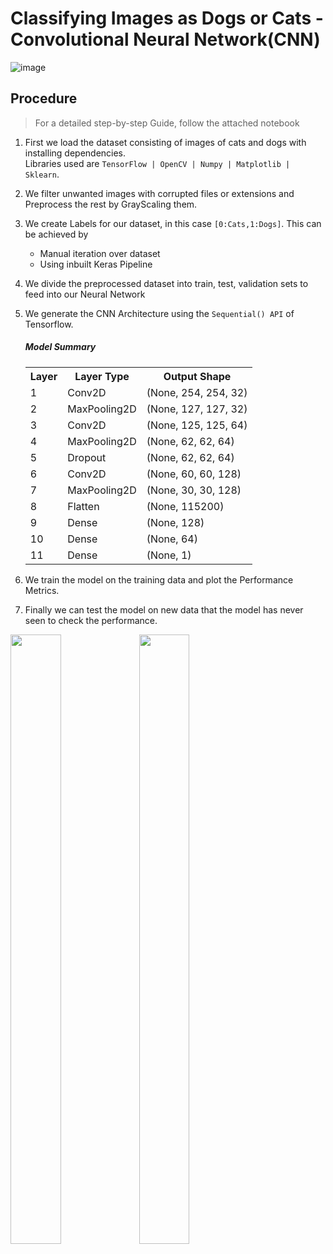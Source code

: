 # Classifying Images as Dogs or Cats - Convolutional Neural Network(CNN) 
![image](https://github.com/AdityaMetkar/Cat-Dog-CNN-Classifier/assets/133694021/6958af9b-34c5-49f1-bfd2-00b4a6ff488c)

## Procedure
> For a detailed step-by-step Guide, follow the attached notebook

1. First we load the dataset consisting of images of cats and dogs with installing dependencies.<br>
   Libraries used are  `TensorFlow | OpenCV | Numpy | Matplotlib | Sklearn`.

2. We filter unwanted images with corrupted files or extensions and Preprocess the rest by GrayScaling them.
3. We create Labels for our dataset, in this case `[0:Cats,1:Dogs]`. This can be achieved by
   - Manual iteration over dataset
   - Using inbuilt Keras Pipeline
4. We divide the preprocessed dataset into train, test, validation sets to feed into our Neural Network
5. We generate the CNN Architecture using the `Sequential() API` of Tensorflow.
     <h5>Model Summary</h5>

    <table>
      <tr>
        <th>Layer</th>
        <th>Layer Type</th>
        <th>Output Shape</th>
      </tr>
      <tr>
        <td>1</td>
        <td>Conv2D</td>
        <td>(None, 254, 254, 32)</td>
      </tr>
      <tr>
        <td>2</td>
        <td>MaxPooling2D</td>
        <td>(None, 127, 127, 32)</td>
      </tr>
      <tr>
        <td>3</td>
        <td>Conv2D</td>
        <td>(None, 125, 125, 64)</td>
      </tr>
      <tr>
        <td>4</td>
        <td>MaxPooling2D</td>
        <td>(None, 62, 62, 64)</td>
      </tr>
      <tr>
        <td>5</td>
        <td>Dropout</td>
        <td>(None, 62, 62, 64)</td>
      </tr>
      <tr>
        <td>6</td>
        <td>Conv2D</td>
        <td>(None, 60, 60, 128)</td>
      </tr>
      <tr>
        <td>7</td>
        <td>MaxPooling2D</td>
        <td>(None, 30, 30, 128)</td>
      </tr>
      <tr>
        <td>8</td>
        <td>Flatten</td>
        <td>(None, 115200)</td>
      </tr>
      <tr>
        <td>9</td>
        <td>Dense</td>
        <td>(None, 128)</td>
      </tr>
      <tr>
        <td>10</td>
        <td>Dense</td>
        <td>(None, 64)</td>
      </tr>
      <tr>
        <td>11</td>
        <td>Dense</td>
        <td>(None, 1)</td>
      </tr>
    </table>
6. We train the model on the training data and plot the Performance Metrics.
   
7. Finally we can test the model on new data that the model has never seen to check the performance.
<p>
  <img src="https://github.com/AdityaMetkar/Cat-Dog-CNN-Classifier/assets/133694021/91a921da-8fb1-47d7-ab95-556eaf6d4ece" height='50%' width='40%'>
  <img src="https://github.com/AdityaMetkar/Cat-Dog-CNN-Classifier/assets/133694021/667a1e44-3769-4473-8e16-e88439c9c732" height='50%' width='40%'>
</p>

